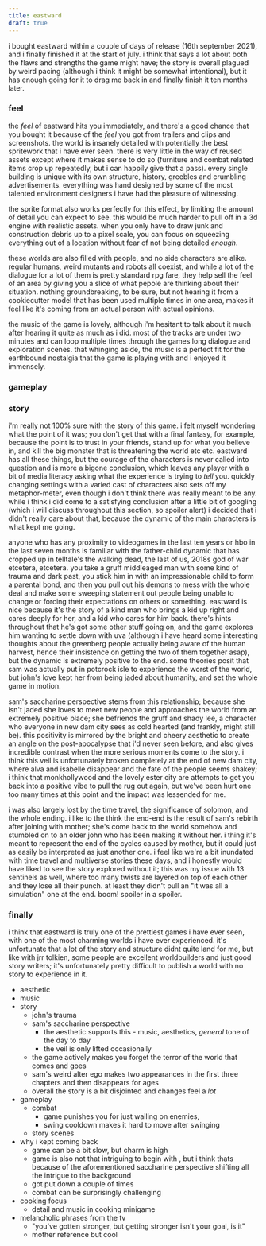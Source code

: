 ```yaml
---
title: eastward
draft: true
---
```


i bought eastward within a couple of days of release (16th september 2021), and i finally finished it at the start of july. i think that says a lot about both the flaws and strengths the game might have; the story is overall plagued by weird pacing (although i think it might be somewhat intentional), but it has enough going for it to drag me back in and finally finish it ten months later.

### feel
the _feel_ of eastward hits you immediately, and there's a good chance that you bought it because of the _feel_ you got from trailers and clips and screenshots. the world is insanely detailed with potentially the best spritework that i have ever seen. there is very little in the way of reused assets except where it makes sense to do so (furniture and combat related items crop up repeatedly, but i can happily give that a pass). every single building is unique with its own structure, history, greebles and crumbling advertisements. everything was hand designed by some of the most talented environment designers i have had the pleasure of witnessing. 

the sprite format also works perfectly for this effect, by limiting the amount of detail you can expect to see. this would be much harder to pull off in a 3d engine with realistic assets. when you only have to draw junk and construction debris up to a pixel scale, you can focus on squeezing everything out of a location without fear of not being detailed _enough_.

these worlds are also filled with people, and no side characters are alike. regular humans, weird mutants and robots all coexist, and while a lot of the dialogue for a lot of them is pretty standard rpg fare, they help sell the feel of an area by giving you a slice of what pepole are thinking about their situation. nothing groundbreaking, to be sure, but not hearing it from a cookiecutter model that has been used multiple times in one area, makes it feel like it's coming from an actual person with actual opinions.

the music of the game is lovely, although i'm hesitant to talk about it much after hearing it quite as much as i did. most of the tracks are under two minutes and can loop multiple times through the games long dialogue and exploration scenes. that whinging aside, the music is a perfect fit for the earthbound nostalgia that the game is playing with and i enjoyed it immensely.

### gameplay

### story
i'm really not 100% sure with the story of this game. i felt myself wondering what the point of it was; you don't get that with a final fantasy, for example, because the point is to trust in your friends, stand up for what you believe in, and kill the big monster that is threatening the world etc etc. eastward has all these things, but the courage of the characters is never called into question and is more a bigone conclusion, which leaves any player with a bit of media literacy asking what the experience is trying to _tell_ you. quickly changing settings with a varied cast of characters also sets off my metaphor-meter, even though i don't think there was really meant to be any. while i think i did come to a satisfying conclusion after a little bit of googling (which i will discuss throughout this section, so spoiler alert) i decided that i didn't really care about that, because the dynamic of the main characters is what kept me going.

anyone who has any proximity to videogames in the last ten years or hbo in the last seven months is familiar with the father-child dynamic that has cropped up in telltale's the walking dead, the last of us, 2018s god of war etcetera, etcetera. you take a gruff middleaged man with some kind of trauma and dark past, you stick him in with an impressionable child to form a parental bond, and then you pull out his demons to mess with the whole deal and make some sweeping statement out people being unable to change or forcing their expectations on others or something. eastward is nice because it's the story of a kind man who brings a kid up right and cares deeply for her, and a kid who cares for him back. there's hints throughout that he's got some other stuff going on, and the game explores him wanting to settle down with uva (although i have heard some interesting thoughts about the greenberg people actually being aware of the human harvest, hence their insistence on getting the two of them together asap), but the dynamic is extremely positive to the end. some theories posit that sam was actually put in potcrock isle to experience the worst of the world, but john's love kept her from being jaded about humanity, and set the whole game in motion. 

sam's saccharine perspective stems from this relationship; because she isn't jaded she loves to meet new people and approaches the world from an extremely positive place; she befriends the gruff and shady lee, a character who everyone in new dam city sees as cold hearted (and frankly, might still be). this positivity is mirrored by the bright and cheery aesthetic to create an angle on the post-apocalypse that i'd never seen before, and also gives incredible contrast when the more serious moments come to the story. i think this veil is unfortunately broken completely at the end of new dam city, where alva and isabelle disappear and the fate of the people seems shakey; i think that monkhollywood and the lovely ester city are attempts to get you back into a positive vibe to pull the rug out again, but we've been hurt one too many times at this point and the impact was lessended for me.

i was also largely lost by the time travel, the significance of solomon, and the whole ending. i like to the think the end-end is the result of sam's rebirth after joining with mother; she's come back to the world somehow and stumbled on to an older john who has been making it without her. i thing it's meant to represent the end of the cycles caused by mother, but it could just as easily be interpreted as just another one. i feel like we're a bit inundated with time travel and multiverse stories these days, and i honestly would have liked to see the story explored without it; this was my issue with 13 sentinels as well, where too many twists are layered on top of each other and they lose all their punch. at least they didn't pull an "it was all a simulation" one at the end. boom! spoiler in a spoiler.

### finally
i think that eastward is truly one of the prettiest games i have ever seen, with one of the most charming worlds i have ever experienced. it's unfortunate that a lot of the story and structure didnt quite land for me, but like with jrr tolkien, some people are excellent worldbuilders and just good story writers; it's unfortunately pretty difficult to publish a world with no story to experience in it.

- aesthetic
- music
- story
  - john's trauma
  - sam's saccharine perspective
    - the aesthetic supports this - music, aesthetics, _general_ tone of the day to day
    - the veil is only lifted occasionally
  - the game actively makes you forget the terror of the world that comes and goes
  - sam's weird alter ego makes two appearances in the first three chapters and then disappears for ages
  - overall the story is a bit disjointed and changes feel a _lot_ 
- gameplay
  - combat
    - game punishes you for just wailing on enemies,
    - swing cooldown makes it hard to move after swinging
  - story scenes
- why i kept coming back
  - game can be a bit slow, but charm is high
  - game is also not that intriguing to begin with , but i think thats because 
  of the aforementioned saccharine perspective shifting all the intrigue to the 
  background
  - got put down a couple of times
  - combat can be surprisingly challenging
- cooking focus
  - detail and music in cooking minigame 
- melancholic phrases from the tv
  - "you've gotten stronger, but getting stronger isn't your goal, is it"
  - mother reference but cool